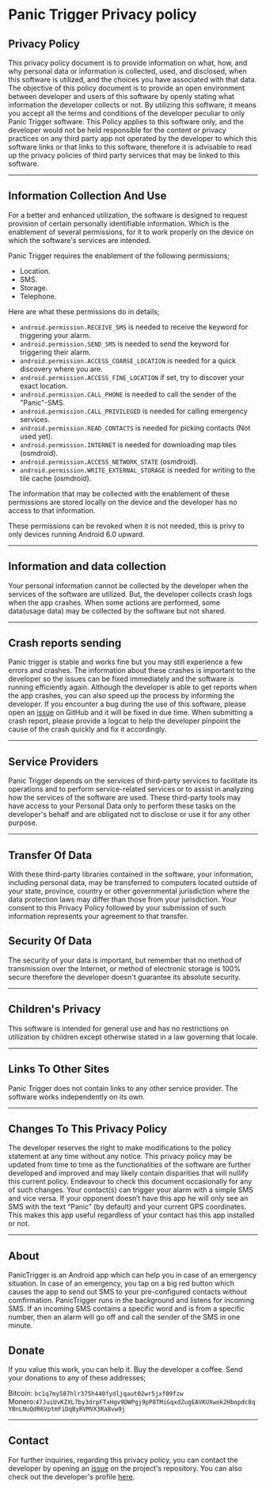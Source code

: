 # Panic Trigger Privacy policy


## Privacy Policy

This privacy policy document is to provide information on what, how, and why personal data or information is collected, used, and disclosed, when this software is utilized, and the choices you have associated with that data. 
The objective of this policy document is to provide an open environment between developer and users of this software by openly stating what information the developer collects or not. By utilizing this software, it means you accept all the terms and conditions of the developer peculiar to only Panic Trigger software. This Policy applies to this software only, and the developer would not be held responsible for the content or privacy practices on any third party app not operated by the developer to which this software links or that links to this software, therefore it is advisable to read up the privacy policies of third party services that may be linked to this software. 

---

## Information Collection And Use

For a better and enhanced utilization, the software is designed to request provision of certain personally identifiable information. Which is the enablement of several permissions, for it to work properly on the device on which the software's services are intended.
  
Panic Trigger requires the enablement of the following permissions; 

- Location. 
- SMS.
- Storage.
- Telephone. 

Here are what these permissions do in details;

- ```android.permission.RECEIVE_SMS``` is needed to receive the keyword for triggering your alarm.
- ```android.permission.SEND_SMS``` is needed to send the keyword for triggering their alarm.
- ```android.permission.ACCESS_COARSE_LOCATION``` is needed for a quick discovery where you are.
- ```android.permission.ACCESS_FINE_LOCATION``` if set, try to discover your exact location.
- ```android.permission.CALL_PHONE``` is needed to call the sender of the "Panic"-SMS.
- ```android.permission.CALL_PRIVILEGED``` is needed for calling emergency services.
- ```android.permission.READ_CONTACTS``` is needed for picking contacts (Not used yet).
- ```android.permission.INTERNET``` is needed for downloading map tiles (osmdroid).
- ```android.permission.ACCESS_NETWORK_STATE``` (osmdroid).
- ```android.permission.WRITE_EXTERNAL_STORAGE``` is needed for writing to the tile cache (osmdroid).

The information that may be collected with the enablement of these permissions are stored locally on the device and the developer has no access to that information.

These permissions can be revoked when it is not needed, this is privy to only devices running Android 6.0 upward. 

---

## Information and data collection

Your personal information cannot be collected by the developer when the services of the software are utilized. But, the developer collects crash logs when the app crashes. When some actions are performed, some data(usage data) may be collected by the software but not shared. 

---

## Crash reports sending

Panic trigger is stable and works fine but you may still experience a few errors and crashes. The information about these crashes is important to the developer so the issues can be fixed immediately and the software is running efficiently again. Although the developer is able to get reports when the app crashes, you can also speed up the process by informing the developer. If you encounter a bug during the use of this software, please open an [issue](https://github.com/tacticalDevC/PanicTrigger/issues/new?template=bug_report.md) on GitHub and it will be fixed in due time. When submitting a crash report, please provide a logcat to help the developer pinpoint the cause of the crash quickly and fix it accordingly. 

---

## Service Providers

Panic Trigger depends on the services of third-party services to facilitate its operations and to perform service-related services or to assist in analyzing how the services of the software are used.
These third-party tools may have access to your Personal Data only to perform these tasks on the developer's behalf and are obligated not to disclose or use it for any other purpose.


---

## Transfer Of Data

With these third-party libraries contained in the software, your information, including personal data, may be transferred to computers located outside of your state, province, country or other governmental jurisdiction where the data protection laws may differ than those from your jurisdiction. Your consent to this Privacy Policy followed by your submission of such information represents your agreement to that transfer. 

## Security Of Data

The security of your data is important, but remember that no method of transmission over the Internet, or method of electronic storage is 100% secure therefore the developer doesn't guarantee its absolute security. 

---


## Children's Privacy

This software is intended for general use and has no restrictions on utilization by children except otherwise stated in a law governing that locale. 

---

## Links To Other Sites

Panic Trigger does not contain links to any other service provider. The software works independently on its own.
 
---

## Changes To This Privacy Policy

The developer reserves the right to make modifications to the policy statement at any time without any notice. This privacy policy may be updated from time to time as the functionalities of the software are further developed and improved and may likely contain disparities that will nullify this current policy. Endeavour to check this document occasionally for any of such changes.
Your contact(s) can trigger your alarm with a simple SMS and vice versa. If your opponent doesn’t have this app he will only see an SMS with the text “Panic” (by default) and your current GPS coordinates. This makes this app useful regardless of your contact has this app installed or not.

---

## About

PanicTrigger is an Android app which can help you in case of an emergency situation. In case of an emergency, you tap on a big red button which causes the app to send out SMS to your pre-configured contacts without comfirmation. 
PanicTrigger runs in the background and listens for incoming SMS. If an incoming SMS contains a specific word and is from a specific number, then an alarm will go off and call the sender of the SMS in one minute.

## Donate
If you value this work, you can help it. Buy the developer a coffee. Send your donations to any of these addresses;

Bitcoin: `bc1q7my587hlr375h440fydljqaut02wr5jxf09fzw`
Monero:`47JuiUvKZXL7by3drpFTxHgv9DWPgj9pP8TMiGqxdZugEAVKUXwok2Hbopdc8qYBnLNuQdR6VptmFiDqByRVMVX3Ra8vw9j`

---
      
## Contact 

For further inquiries, regarding this privacy policy, you can contact the developer by opening an [issue](https://github.com/tacticalDevC/PanicTrigger/issues/new/choose) on the project's repository. You can also check out the developer's profile [here](https://github.com/tacticalDevC).

